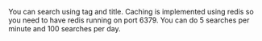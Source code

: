 You can search using tag and title.
Caching is implemented using redis so you need to have redis running on port 6379.
You can do 5 searches per minute and 100 searches per day.
